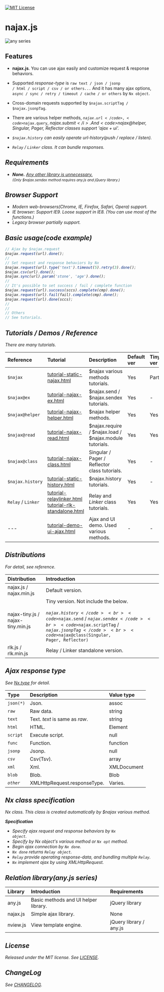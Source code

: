 [![MIT License](https://img.shields.io/badge/license-MIT-blue.svg?style=flat)](LICENSE)

najax.js
======

![any series](https://any-js.github.io/assets/any_big.png)


Features
------------

- <b>najax.js</b>. You can use ajax easily and customize request & response behaviors.

- Supported _response-type_ is <code>raw text / json / jsonp / html / script / csv / or others...</code>
  And it has many ajax options, <code>async / sync / retry / timeout / cache / or others</code> by <code>Nx object</code>.

- Cross-domain requests supported by <code>$najax.scriptTag / $najax.jsonpTag</code>.

- There are various helper methods, <code>$najax.url</code>, <code>$najax.query</code>, <i>$najax.submit</i>.
  And <code>$najax@helper, Singular, Pager, Reflector classes</code> support 'ajax + ui'.

- <code>$najax.history</code> can easily operate url-history(push / replace / listen).

- <code>Relay</code> / <code>Linker</code> class. It can bundle responses.

Requirements
------------

- <b>None.</b>  <u>Any other library is unnecessary.</u><br>
   <small>(Only $najax.sendex method requires <i>any.js</i> and <i>jQuery</i> library.)</small>

Browser Support
------------

- Modern web-browsers(Chrome, IE, Firefox, Safari, Opera) support.
- IE browser: Support IE9.  Loose support in IE8. (You can use most of the functions.)
- Legacy browser partially support.

Basic usage(code example)
------------

```javascript
// Ajax by $najax.request
$najax.request(url).done();
//
// Set request and response behaviors by Nx
$najax.request(url).type('text').timeout(5).retry(3).done();
$najax.csv(url).done();
$najax.sync(url).param('stone', 'age').done();
//
// It's possible to set success / fail / complete function
$najax.request(url).success(sccs).complete(cmp).done();
$najax.request(url).fail(fail).complete(cmp).done();
$najax.request(url).done(sccs);
//
//
// Others
// See tutorials.
```    

Tutorials / Demos / Reference
------------

There are many tutorials.

| Reference | Tutorial | Description | Default ver | Tiny ver | RLK ver |
|:---|:---|:---|:---|:---|:---|
| <code>$najax</code> | <u>tutorial-static-najax.html</u> | $najax various methods tutorials. | Yes | Part | - |
| <code>$najax@ex</code> | <u>tutorial-najax-ex.html</u> | $najax.send / $najax.sendex tutorials. | Yes | - | - |
| <code>$najax@helper</code> | <u>tutorial-najax-helper.html</u> | $najax helper methods. | Yes | Yes | - |
| <code>$najax@read</code> | <u>tutorial-najax-read.html</u> | $najax.require / $najax.load / $najax.module tutorials. | Yes | Yes | - |
| <code>$najax@class</code> | <u>tutorial-najax-class.html</u> | Singular / Pager / Reflector class tutorials. | Yes | - | - |
| <code>$najax.history</code> | <u>tutorial-static-history.html</u> | $najax.history tutorials. | Yes | - | - |
| <code>Relay</code> / <code>Linker</code> | <u>tutorial-relaylinker.html</u><br><u>tutorial-rlk-standalone.html</u> | Relay and <i>Linker</i> class tutorials. | Yes | Yes | Yes |
| --- | <u>tutorial-demo-ui-ajax.html</u> | Ajax and UI demo. Used various methods. | - | - | - |


Distributions
------------

For detail, see reference.

| Distribution | Introduction |
|:---|:---|
| najax.js / najax.min.js | Default version. |
| najax-tiny.js / najax-tiny.min.js | Tiny version. Not include the below.<br><br><code>$najax.history</code><br><code>$najax.send</code> / <code>$najax.sendex</code><br><code>$najax.scriptTag</code> / <code>$najax.jsonpTag</code><br><code>$najax@class(Singular, Pager, Reflector)</code> |
| rlk.js / rlk.min.js | Relay / Linker standalone version. |


<a id="response-type"></a>

Ajax response type
------------

See [Nx.type](Nx.html#type__anchor) for detail.

| Type | Description | Value type |
|:---|:---|:---|
| <code>json(*)</code> | Json. | assoc |
| <code>raw</code> | Raw data. | string |
| <code>text</code> | Text. <i>text</i> is same as <i>raw</i>. | string |
| <code>html</code> | HTML. | Element |
| <code>script</code> | Execute script. | null |
| <code>func</code> | Function. | function |
| <code>jsonp</code> | Jsonp. | null |
| <code>csv</code> | Csv(Tsv). | array |
| <code>xml</code> | Xml. | XMLDocument |
| <code>blob</code> | Blob. | Blob |
| <code><i>other</i></code> | XMLHttpRequest.responseType. | Varies. |


Nx class specification
------------

Nx class. This class is created automatically by $najax various method.

 <b>Specification</b><br>
 - Specify ajax request and response behaviors by <code>Nx object</code>.
 - Specify by Nx object's various method or <code>Nx <i>opt</i></code> method.
 - Begin ajax connection by <code>Nx <i>done</i></code>.
 - <code>Nx <i>done</i></code> returns <code>Relay object</code>.
 - <code>Relay</code> provide operating response-data, and bundling multiple <code>Relay</code>.
 - <code>Nx</code> implement ajax by using <i>XMLHttpRequest</i>.

Relation library(any.js series)
------------


| Library | Introduction | Requirements |
|:---|:---|:---|
| any.js | Basic methods and UI helper library. | jQuery library |
| najax.js | Simple ajax library. | None |
| nview.js | View template engine. | jQuery library / any.js |

License
------------

Released under the MIT license. See [LICENSE](./LICENSE).

ChangeLog
------------

See [CHANGELOG](./CHANGELOG.md).
